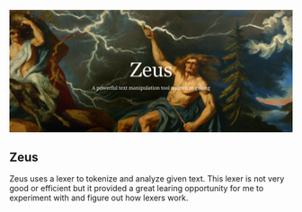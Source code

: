 ![Logo](assets/logo.webp)
## Zeus
Zeus uses a lexer to tokenize and analyze given text. This lexer is not very good or efficient but it provided a great learing opportunity for me to experiment with and figure out how lexers work.